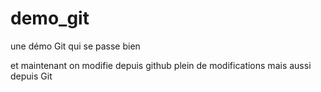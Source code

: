 # demo_git
une démo Git
qui se passe bien

et maintenant on modifie depuis github
plein de modifications
mais aussi depuis Git

